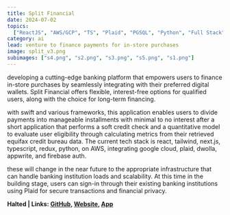 ```yaml
---
title: Split Financial
date: 2024-07-02
topics:
  ["ReactJS", "AWS/GCP", "TS", "Plaid", "PGSQL", "Python", "Full Stack", "..."]
category: ai
lead: venture to finance payments for in-store purchases
image: split_v3.png
subimages: ["s4.png", "s2.png", "s3.png", "s5.png", "s1.png"]
---
```


developing a cutting-edge banking platform that empowers users to finance
in-store purchases by seamlessly integrating with their preferred digital
wallets. Split Financial offers flexible, interest-free options for qualified
users, along with the choice for long-term financing.

with swift and various frameworks, this application enables users to divide
payments into manageable installments with minimal to no interest after a short
application that performs a soft credit check and a quantitative model to
evaluate user eligibility through calculating metrics from their retrieved
equifax credit bureau data. The current tech stack is react, tailwind, next.js,
typescript, redux, python, on AWS, integrating google cloud, plaid, dwolla,
appwrite, and firebase auth.

these will change in the near future to the appropriate infrastructure that can
handle banking institution loads and scalability. At this time in the building
stage, users can sign-in through their existing banking institutions using Plaid
for secure transactions and financial privacy.

**Halted | Links: [GitHub](https://github.com/dylanhans/SplitFinancial),
[Website](https://splitfinancial.ca/), [App]()**
